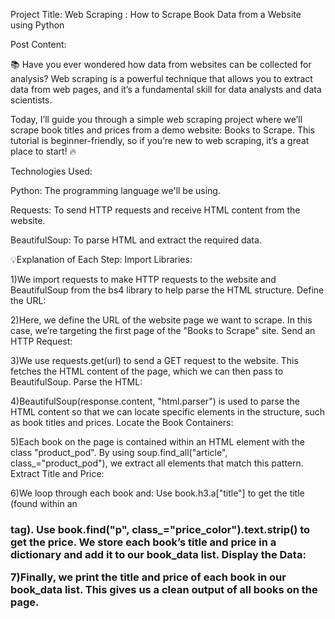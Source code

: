 Project Title:
Web Scraping : How to Scrape Book Data from a Website using Python

Post Content:

📚 Have you ever wondered how data from websites can be collected for analysis? Web scraping is a powerful technique that allows you to extract data from web pages, and it’s a fundamental skill for data analysts and data scientists.

Today, I’ll guide you through a simple web scraping project where we’ll scrape book titles and prices from a demo website: Books to Scrape. This tutorial is beginner-friendly, so if you’re new to web scraping, it’s a great place to start! 🔥

Technologies Used:

Python: The programming language we'll be using.

Requests: To send HTTP requests and receive HTML content from the website.

BeautifulSoup: To parse HTML and extract the required data.

💡Explanation of Each Step:
 Import Libraries:

1)We import requests to make HTTP requests to the website and BeautifulSoup from the bs4 library to help parse the HTML structure.
Define the URL:

2)Here, we define the URL of the website page we want to scrape. In this case, we’re targeting the first page of the "Books to Scrape" site.
Send an HTTP Request:

3)We use requests.get(url) to send a GET request to the website. This fetches the HTML content of the page, which we can then pass to BeautifulSoup.
Parse the HTML:

4)BeautifulSoup(response.content, "html.parser") is used to parse the HTML content so that we can locate specific elements in the structure, such as book titles and prices.
Locate the Book Containers:

5)Each book on the page is contained within an HTML element with the class "product_pod". By using soup.find_all("article", class_="product_pod"), we extract all elements that match this pattern.
Extract Title and Price:

6)We loop through each book and:
Use book.h3.a["title"] to get the title (found within an <h3> tag).
Use book.find("p", class_="price_color").text.strip() to get the price.
We store each book’s title and price in a dictionary and add it to our book_data list.
Display the Data:

7)Finally, we print the title and price of each book in our book_data list. This gives us a clean output of all books on the page.






